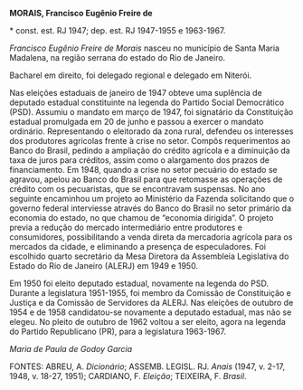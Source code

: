 **MORAIS, Francisco Eugênio Freire de**

\* const. est. RJ 1947; dep. est. RJ 1947-1955 e 1963-1967.

*Francisco Eugênio Freire de Morais* nasceu no município de Santa Maria
Madalena, na região serrana do estado do Rio de Janeiro.

Bacharel em direito, foi delegado regional e delegado em Niterói.

Nas eleições estaduais de janeiro de 1947 obteve uma suplência de
deputado estadual constituinte na legenda do Partido Social Democrático
(PSD). Assumiu o mandato em março de 1947, foi signatário da
Constituição estadual promulgada em 20 de junho e passou a exercer o
mandato ordinário. Representando o eleitorado da zona rural, defendeu os
interesses dos produtores agrícolas frente à crise no setor. Compôs
requerimentos ao Banco do Brasil, pedindo a ampliação do crédito
agrícola e a diminuição da taxa de juros para créditos, assim como o
alargamento dos prazos de financiamento. Em 1948, quando a crise no
setor pecuário do estado se agravou, apelou ao Banco do Brasil para que
retomasse as operações de crédito com os pecuaristas, que se encontravam
suspensas. No ano seguinte encaminhou um projeto ao Ministério da
Fazenda solicitando que o governo federal interviesse através do Banco
do Brasil no setor primário da economia do estado, no que chamou de
“economia dirigida”. O projeto previa a redução do mercado intermediário
entre produtores e consumidores, possibilitando a venda direta da
mercadoria agrícola para os mercados da cidade, e eliminando a presença
de especuladores. Foi escolhido quarto secretário da Mesa Diretora da
Assembleia Legislativa do Estado do Rio de Janeiro (ALERJ) em 1949 e
1950.

Em 1950 foi eleito deputado estadual, novamente na legenda do PSD.
Durante a legislatura 1951-1955, foi membro da Comissão de Constituição
e Justiça e da Comissão de Servidores da ALERJ. Nas eleições de outubro
de 1954 e de 1958 candidatou-se novamente a deputado estadual, mas não
se elegeu. No pleito de outubro de 1962 voltou a ser eleito, agora na
legenda do Partido Republicano (PR), para a legislatura 1963-1967.

*Maria de Paula de Godoy Garcia*

FONTES: ABREU, A. *Dicionário*; ASSEMB. LEGISL. RJ. *Anais* (1947, v.
2-17, 1948, v. 18-27, 1951); CARDIANO, F. *Eleição*; TEIXEIRA, F.
*Brasil*.
